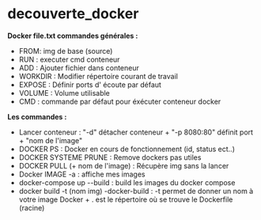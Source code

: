 # decouverte_docker

**Docker file.txt commandes générales :**
- FROM: img de base (source)
- RUN : executer cmd conteneur
- ADD : Ajouter fichier dans conteneur
- WORKDIR : Modifier répertoire courant de travail
- EXPOSE : Définir ports d' écoute par défaut
- VOLUME : Volume utilisable
- CMD : commande par défaut pour éxécuter conteneur docker


**Les commandes :**
- Lancer conteneur : "-d" détacher conteneur + "-p 8080:80" définit port + "nom de l'image"
- DOCKER PS : Docker en cours de fonctionnement (id, status ect..)
- DOCKER SYSTEME PRUNE : Remove dockers pas utiles
- DOCKER PULL (+ nom de l'image) : Récupère img sans la lancer 
- Docker IMAGE -a : affiche mes images
- docker-compose up --build : build les images du docker compose
- docker build -t (nom img) -docker-build : -t permet de donner un nom à votre image Docker + . est le répertoire où se trouve le Dockerfile (racine)
